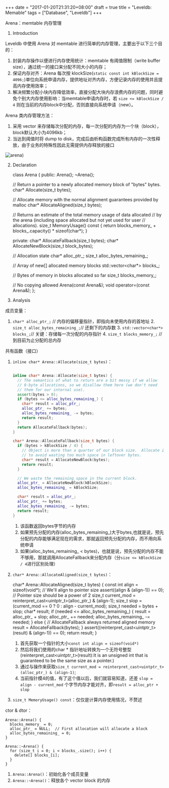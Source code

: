 +++
date = "2017-01-20T21:31:20+08:00"
draft = true
title = "Leveldb: Memable"
tags = ["Database", "Leveldb"]
+++



Arena：memtable 内存管理
​	

1. Introduction

  Leveldb 中使用 Arena 对 memtable 进行简单的内存管理，主要出于以下三个目的：

  1. 封装内存操作以便进行内存使用统计：memtable 有阈值限制（write buffer size），通过统一的接口来分配不同大小的内存；
  2. 保证内存对齐：Arena 每次按 klockSize(`static const int kBlockSize = 4096;`)单位向系统申请内存，提供地址对齐内存，方便记录内存的使用并且提高内存使用效率；
  3. 解决频繁分配小块内存降低效率，直接分配大块内存浪费内存的问题，同时避免个别大内存使用影响：当memtable申请内存时，若 `size <= kBlockSize / 4` 则在当前的内存block中分配，否则直接向系统申请（new）。

  Arena 类内存管理方法：

  1. 采用 vector 来存储每次分配的内存，每一次分配的内存为一个块（block），block默认大小为4096kb；
  2. 当达到阈值时将 dump to disk，完成后由析构函数完成所有内存的一次性释放，由于业务的特殊性因此无需提供内存释放的接口

  ![arena](http://7vij5d.com1.z0.glb.clouddn.com/arena.png))

2. Declaration

  	class Arena {
  	public:
  	  Arena();
  	  ~Arena();
  	
  	  // Return a pointer to a newly allocated memory block of "bytes" bytes.
  	  char* Allocate(size_t bytes);
  	
  	  // Allocate memory with the normal alignment guarantees provided by malloc
  	  char* AllocateAligned(size_t bytes);
  	
  	  // Returns an estimate of the total memory usage of data allocated
  	  // by the arena (including space allocated but not yet used for user
  	  // allocations).
  	  size_t MemoryUsage() const {
  	    return blocks_memory_ + blocks_.capacity() * sizeof(char*);
  	  }
  	
  	 private:
  	  char* AllocateFallback(size_t bytes);
  	  char* AllocateNewBlock(size_t block_bytes);
  	
  	  // Allocation state
  	  char* alloc_ptr_;
  	  size_t alloc_bytes_remaining_;
  	
  	  // Array of new[] allocated memory blocks
  	  std::vector<char*> blocks_;
  	
  	  // Bytes of memory in blocks allocated so far
  	  size_t blocks_memory_;
  	
  	  // No copying allowed
  	  Arena(const Arena&);
  	  void operator=(const Arena&);
  	};

3. Analysis

  成员变量：

  1. `char* alloc_ptr_;`				// 内存的偏移量指针，即指向未使用内存的首地址
    2. `size_t alloc_bytes_remaining_;`// 还剩下的内存数
    3. `std::vector<char*> blocks_;`// 关键：存储每一次分配的内存指针
      4. `size_t blocks_memory_;`	// 到目前为止分配的总内存

  共有函数（接口）

  1. `inline char* Arena::Allocate(size_t bytes)`：

     ```c++

     inline char* Arena::Allocate(size_t bytes) {
       // The semantics of what to return are a bit messy if we allow
       // 0-byte allocations, so we disallow them here (we don't need
       // them for our internal use).
       assert(bytes > 0);
       if (bytes <= alloc_bytes_remaining_) {
         char* result = alloc_ptr_;
         alloc_ptr_ += bytes;
         alloc_bytes_remaining_ -= bytes;
         return result;
       }
       return AllocateFallback(bytes);
     }

     char* Arena::AllocateFallback(size_t bytes) {
       if (bytes > kBlockSize / 4) {
         // Object is more than a quarter of our block size.  Allocate it separately
         // to avoid wasting too much space in leftover bytes.
         char* result = AllocateNewBlock(bytes);
         return result;
       }

       // We waste the remaining space in the current block.
       alloc_ptr_ = AllocateNewBlock(kBlockSize);
       alloc_bytes_remaining_ = kBlockSize;

       char* result = alloc_ptr_;
       alloc_ptr_ += bytes;
       alloc_bytes_remaining_ -= bytes;
       return result;
     }
     ```

     1. 该函数返回bytes字节的内存
     2. 如果预先分配的内存(alloc_bytes_remaining_)大于bytes,也就是说，预先分配的内存能够满足现在的需求，那就返回预先分配的内存，而不用向系统申请
     3. 如果(alloc_bytes_remaining_ < bytes)，也就是说，预先分配的内存不能不够用，那就调用AllocateFallback来分配内存（分`size <= kBlockSize / 4`进行区别处理）

  2. `char* Arena::AllocateAligned(size_t bytes)`：

     	char* Arena::AllocateAligned(size_t bytes) {  const int align = sizeof(void*);    // We'll align to pointer size
     	  assert((align & (align-1)) == 0);   // Pointer size should be a power of 2
     	  size_t current_mod = reinterpret_cast<uintptr_t>(alloc_ptr_) & (align-1);
     	  size_t slop = (current_mod == 0 ? 0 : align - current_mod);
     	  size_t needed = bytes + slop;
     	  char* result;
     	  if (needed <= alloc_bytes_remaining_) {
     	    result = alloc_ptr_ + slop;
     	    alloc_ptr_ += needed;
     	    alloc_bytes_remaining_ -= needed;
     	  } else {
     	    // AllocateFallback always returned aligned memory
     	    result = AllocateFallback(bytes);
     	  }
     	  assert((reinterpret_cast<uintptr_t>(result) & (align-1)) == 0);
     	  return result;
     	}

     1. 首先获取一个指针的大小`const int align = sizeof(void*)`
     2. 然后将我们使用的char * 指针地址转换为一个无符号整型(reinterpret_cast<uintptr_t>(result):It is an unsigned int that is guaranteed to be the same size as a pointer.)
     3. 通过与操作来获取`size_t current_mod = reinterpret_cast<uintptr_t>(alloc_ptr_) & (align-1)`;
     4. 当前指针模4的值，有了这个值以后，我们就容易知道，还差 `slop = align - current_mod` 个字节内存才能对齐，即`result = alloc_ptr + slop`

  3. `size_t MemoryUsage() const`：仅仅是计算内存使用情况，不赘述

  ctor & dtor：

  	Arena::Arena() {
  	  blocks_memory_ = 0;
  	  alloc_ptr_ = NULL;  // First allocation will allocate a block
  	  alloc_bytes_remaining_ = 0;
  	}
  	
  	Arena::~Arena() {
  	  for (size_t i = 0; i < blocks_.size(); i++) {
  	    delete[] blocks_[i];
  	  }
  	}

  1. `Arena::Arena()`：初始化各个成员变量
  2. `Arena::~Arena()`：释放各个 vector block 的内存

